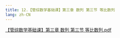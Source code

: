 ```yaml
---
title: 12.【管综数学基础课】第三章 数列 第三节 等比数列
lang: zh-CN
---
```


[【管综数学基础课】第三章 数列 第三节 等比数列.pdf](/math%2F1.%E6%95%B0%E5%AD%A6-%E5%9F%BA%E7%A1%80%E7%9F%A5%E8%AF%86%2F12.%E3%80%90%E7%AE%A1%E7%BB%BC%E6%95%B0%E5%AD%A6%E5%9F%BA%E7%A1%80%E8%AF%BE%E3%80%91%E7%AC%AC%E4%B8%89%E7%AB%A0%20%E6%95%B0%E5%88%97%20%E7%AC%AC%E4%B8%89%E8%8A%82%20%E7%AD%89%E6%AF%94%E6%95%B0%E5%88%97%2F%E3%80%90%E7%AE%A1%E7%BB%BC%E6%95%B0%E5%AD%A6%E5%9F%BA%E7%A1%80%E8%AF%BE%E3%80%91%E7%AC%AC%E4%B8%89%E7%AB%A0%20%E6%95%B0%E5%88%97%20%E7%AC%AC%E4%B8%89%E8%8A%82%20%E7%AD%89%E6%AF%94%E6%95%B0%E5%88%97.pdf)
